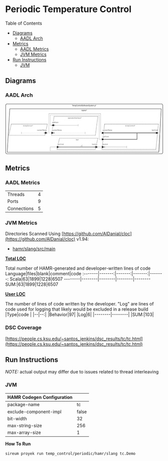 # Periodic Temperature Control

 Table of Contents
  * [Diagrams](#diagrams)
    * [AADL Arch](#aadl-arch)
  * [Metrics](#metrics)
    * [AADL Metrics](#aadl-metrics)
    * [JVM Metrics](#jvm-metrics)
  * [Run Instructions](#run-instructions)
    * [JVM](#jvm)

## Diagrams
### AADL Arch
![AADL Arch](aadl/diagrams/aadl-arch.svg)

## Metrics
### AADL Metrics
| | |
|--|--|
|Threads|4|
|Ports|9|
|Connections|5|

### JVM Metrics
Directories Scanned Using [https://github.com/AlDanial/cloc](https://github.com/AlDanial/cloc) v1.94:
- [hamr/slang/src/main](hamr/slang/src/main)

<u><b>Total LOC</b></u>

Total number of HAMR-generated and developer-written lines of code
Language|files|blank|comment|code
:-------|-------:|-------:|-------:|-------:
Scala|63|1899|1228|6507
--------|--------|--------|--------|--------
SUM:|63|1899|1228|6507

<u><b>User LOC</b></u>

The number of lines of code written by the developer.
"Log" are lines of code used for logging that
likely would be excluded in a release build
 |Type|code |
 |--|--:|
 |Behavior|97|
 |Log|6|
 |--------|--------|
 |SUM:|103|

### DSC Coverage
[https://people.cs.ksu.edu/~santos_jenkins/dsc_results/tc/tc.html](https://people.cs.ksu.edu/~santos_jenkins/dsc_results/tc/tc.html)

## Run Instructions
*NOTE:* actual output may differ due to issues related to thread interleaving
### JVM

  |HAMR Codegen Configuration| |
  |--|--|
  | package-name | tc |
  | exclude-component-impl | false |
  | bit-width | 32 |
  | max-string-size | 256 |
  | max-array-size | 1 |


  **How To Run**
  ```
  sireum proyek run temp_control/periodic/hamr/slang tc.Demo
  ```
